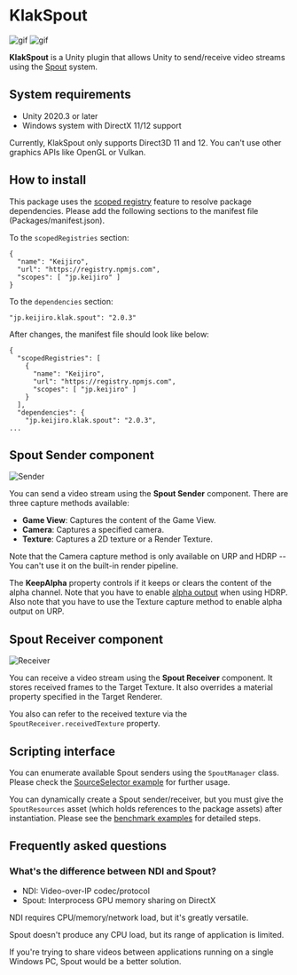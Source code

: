 KlakSpout
=========

![gif](https://user-images.githubusercontent.com/343936/124232423-993f6c00-db4c-11eb-80d3-4c660a2025d9.gif)
![gif](https://user-images.githubusercontent.com/343936/124217164-c4b55d00-db32-11eb-88f1-735a04bfb235.gif)

**KlakSpout** is a Unity plugin that allows Unity to send/receive video streams
using the [Spout] system.

[Spout]: http://spout.zeal.co/

System requirements
-------------------

- Unity 2020.3 or later
- Windows system with DirectX 11/12 support

Currently, KlakSpout only supports Direct3D 11 and 12. You can't use other
graphics APIs like OpenGL or Vulkan.

How to install
--------------

This package uses the [scoped registry] feature to resolve package dependencies.
Please add the following sections to the manifest file (Packages/manifest.json).

[scoped registry]: https://docs.unity3d.com/Manual/upm-scoped.html

To the `scopedRegistries` section:

```
{
  "name": "Keijiro",
  "url": "https://registry.npmjs.com",
  "scopes": [ "jp.keijiro" ]
}
```

To the `dependencies` section:

```
"jp.keijiro.klak.spout": "2.0.3"
```

After changes, the manifest file should look like below:

```
{
  "scopedRegistries": [
    {
      "name": "Keijiro",
      "url": "https://registry.npmjs.com",
      "scopes": [ "jp.keijiro" ]
    }
  ],
  "dependencies": {
    "jp.keijiro.klak.spout": "2.0.3",
...
```

Spout Sender component
----------------------

![Sender](https://user-images.githubusercontent.com/343936/124219895-e2d18c00-db37-11eb-8f96-0829bb757968.png)

You can send a video stream using the **Spout Sender** component. There are
three capture methods available:

- **Game View**: Captures the content of the Game View.
- **Camera**: Captures a specified camera.
- **Texture**: Captures a 2D texture or a Render Texture.

Note that the Camera capture method is only available on URP and HDRP -- You
can't use it on the built-in render pipeline.

The **KeepAlpha** property controls if it keeps or clears the content of the
alpha channel. Note that you have to enable [alpha output] when using HDRP.
Also note that you have to use the Texture capture method to enable alpha
output on URP.

[alpha output]:
  https://docs.unity3d.com/Packages/com.unity.render-pipelines.high-definition@12.0/manual/Alpha-Output.html

Spout Receiver component
------------------------

![Receiver](https://user-images.githubusercontent.com/343936/124220011-1f9d8300-db38-11eb-985a-2f5bebe4c058.png)

You can receive a video stream using the **Spout Receiver** component. It stores
received frames to the Target Texture. It also overrides a material property
specified in the Target Renderer.

You also can refer to the received texture via the
`SpoutReceiver.receivedTexture` property.

Scripting interface
-------------------

You can enumerate available Spout senders using the `SpoutManager` class.
Please check the [SourceSelector example] for further usage.

[SourceSelector example]:
  https://github.com/keijiro/KlakSpout/blob/main/Assets/Script/SourceSelector.cs

You can dynamically create a Spout sender/receiver, but you must give the
`SpoutResources` asset (which holds references to the package assets) after
instantiation. Please see the [benchmark examples] for detailed steps.

[benchmark examples]:
  https://github.com/keijiro/KlakSpout/blob/main/Assets/Script/SenderBenchmark.cs

Frequently asked questions
--------------------------

### What's the difference between NDI and Spout?

- NDI: Video-over-IP codec/protocol
- Spout: Interprocess GPU memory sharing on DirectX

NDI requires CPU/memory/network load, but it's greatly versatile.

Spout doesn't produce any CPU load, but its range of application is limited.

If you're trying to share videos between applications running on a single
Windows PC, Spout would be a better solution.
